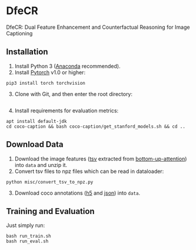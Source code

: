 # DfeCR
DfeCR: Dual Feature Enhancement and Counterfactual Reasoning for Image Captioning
## Installation
1. Install Python 3 ([Anaconda](https://www.anaconda.com/distribution/) recommended).
2. Install [Pytorch](https://pytorch.org/) v1.0 or higher:
```
pip3 install torch torchvision
```
3. Clone with Git, and then enter the root directory:
```

```
4. Install requirements for evaluation metrics:
```
apt install default-jdk
cd coco-caption && bash coco-caption/get_stanford_models.sh && cd ..
```

## Download Data
1. Download the image features ([tsv](https://imagecaption.blob.core.windows.net/imagecaption/trainval_36.zip) extracted from [bottom-up-attention](https://github.com/peteanderson80/bottom-up-attention)) into ```data``` and unzip it.
2. Convert tsv files to npz files which can be read in dataloader:
```
python misc/convert_tsv_to_npz.py
```
3. Download coco annotations ([h5](https://drive.google.com/open?id=1XzKig7BvPISCb818_qMVIjyB_Al3Afov) and [json](https://drive.google.com/open?id=1QJ4VtgzrKMXdRUQ5wjWe0tZiXO0-5sNj)) into ```data```.

## Training and Evaluation
Just simply run:
```
bash run_train.sh
bash run_eval.sh
```


